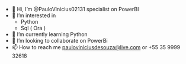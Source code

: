 - 👋 Hi, I’m @PauloVinicius02131 specialist on PowerBI
- 👀 I’m interested in 
  - Python
  - Sql ( Ora ) 
- 🌱 I’m currently learning Python
- 💞️ I’m looking to collaborate on PowerBi
- 📫 How to reach me pauloviniciusdesouza@live.com or +55 35 9999 32618

<!---
PauloVinicius02131/PauloVinicius02131 is a ✨ special ✨ repository because its `README.md` (this file) appears on your GitHub profile.
You can click the Preview link to take a look at your changes.
--->
